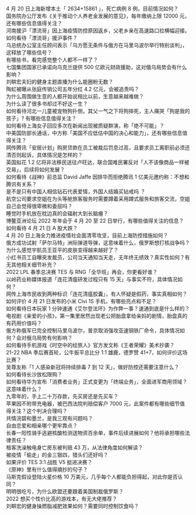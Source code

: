 4 月 20 日上海新增本土「 2634+15861 」，死亡病例 8 例，目前情况如何？  
国务院办公厅发布《关于推动个人养老金发展的意见》，每年缴纳上限 12000 元，还有哪些信息值得关注？  
河南援沪「漂流哥」因上海疫情防控原因返乡，父老乡亲在高速路口拉横幅迎接。如何看待「漂流哥」援沪事件？  
乌总统办公室主任顾问表示「乌方愿无条件与俄方在马里乌波尔举行特别谈判」，这释放了哪些信号？  
有哪些书，看完感觉整个人都不一样了？  
七国集团国家已承诺向乌克兰提供 500 亿欧元财政援助，这对俄乌局势会有什么影响？  
刘畊宏夫妇的健身主题直播为什么能圈粉无数？  
陶虹被曝从张庭传销公司五年分红 4.2 亿元，会被追责吗？  
为什么周围做生意的人都开始说相比以前，生意越来越难做？  
为什么读了很多书却过不好这一生？  
如何看待河北一儿童被宠物狗扑倒，其父一气之下将狗摔死，主人痛哭「狗是我的孩子」? 有哪些信息值得关注？  
如何看待上海女子回应多次在新闻出现被质疑群演，称「绝不可能」？  
中美国防部长通话，中方称「美国不应低估中国的决心和能力」，还有哪些信息值得关注？  
网传腾讯「安居计划」购房贷款在员工被裁后罚息过高，且要求员工离职前必须还清否则起诉，具体情况是怎样的？  
英国拟花 1.2 亿将非法移民送往卢旺达，联合国难民署反对「人不该像商品一样被交易」，后续将如何发展？  
如何看待《战神》前总监 David Jaffe 因排华而拒绝腾讯 1 亿美元邀约称：不想和腾讯有关系？  
是不是只有中国人相信钻石代表爱情，外国人结婚买钻戒吗 ？  
航空公司要求空姐在为头等舱旅客服务时需要蹲着采用蹲式服务和旅客交流，空姐自己会觉得很卑微和委屈吗？  
睡觉时手机放在枕边真的会辐射大到长脑瘤？  
博鳌亚洲论坛 2022 年年会于 4 月 20 至 22 日举行，有哪些值得关注的信息？  
如何看待 4 月 21 日 A 股大跌？  
4 月 20 日上海全力推进疫情社会面清零攻坚，目前上海防控措施如何？  
俄方成功试射「萨尔马特」洲际弹道导弹，这意味着什么，俄罗斯想打核战争吗？  
为什么感觉宇航员王亚平的皮肤变得越来越好了？  
小红书员工自曝突发裁员，公司当天通知当天走，无年终无绩效？真实性如何？有无其他相关细节补充？  
2022 LPL 春季总决赛 TES 与 RNG「全华班」再会，你更看好谁？  
以岭药业称媒体报道「连花清瘟研发过程只有 15 天」与事实不符，具体情况如何？  
网传上海市民收到两种标识「连花清瘟胶囊」，有人怀疑是假药，事实真相如何？  
如何评价 4 月 21 日发布的小米 Civi 1S 手机，有哪些亮点和不足？  
如何看待日本玩家 1 分钟速通《艾尔登法环》为作弊一事？速通到底是什么样的？  
电视剧《亲爱的小孩》，第一集里居然出现老公把胎盘拿给亲妈的剧情，胎盘真的有药用价值吗？  
俄方称俄军已完全控制马里乌波尔，普京取消强攻亚速钢铁厂命令，具体情况如何？会对俄乌局势有何影响？  
如何看待手机游戏《时空中的绘旅人》官方发文称《王者荣耀》美术抄袭？  
21-22 NBA 季后赛首轮，公牛扳平总比分 1:1 雄鹿，德罗赞 41+7，如何评价这场比赛？  
吴尊友称「1 人感染新冠将持续排毒 7 到 12 天」，做好防控还需要注意什么？  
如何看待长沙放松限购？  
如何看待华为宣布「消费者业务」正式变更为「终端业务」，全面进军商用领域？这意味着什么？  
九零年的，手上二十万存款，先买房还是先买车？  
苹果因不附带充电器，被巴西法院判赔偿客户 7000 元，此案件都有哪些细节值得关注？这个判决合理吗？  
共情浣碧和墨兰，是我三观有问题吗？  
自由恋爱和相亲哪个更牢靠点？  
长春一阳性骑手逃避核酸检测送物资百余单，事件后续进展如何？他将承担哪些法律责任？  
租客洗澡触电身亡房东被判赔 43 万，从法律角度如何解读？  
被疫情「偷走」的金三银四，猎头们还好吗？  
如果评价 TES 3:1 战胜 V5 挺进决赛？  
《原神》里有什么值得摘抄的句子？  
马斯克假设登陆火星价格 10 万美元，几乎每个人都能负担得起，对此你是否认同？  
明明很吃亏，为什么欧盟还要跟着美国制裁俄罗斯？  
2022 想买个性价比高的游戏本，有无大佬推荐？  
刘畊宏的健身操燃脂减肥效果如何？需要同时控制饮食吗？  
